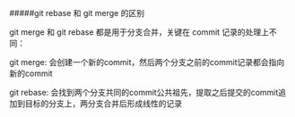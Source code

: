 #####git rebase 和 git merge 的区别

git merge 和 git rebase 都是用于分支合并，关键在 commit 记录的处理上不同：

git merge: 会创建一个新的commit，然后两个分支之前的commit记录都会指向新的commit

git rebase: 会找到两个分支共同的commit公共祖先，提取之后提交的commit追加到目标的分支上，两分支合并后形成线性的记录
